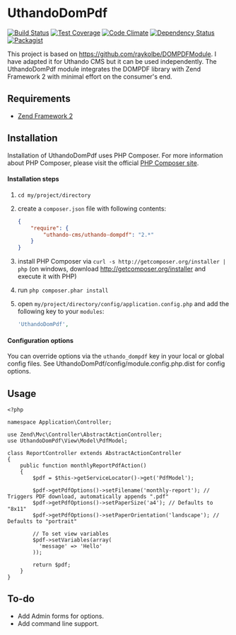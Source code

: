 UthandoDomPdf
============

[![Build Status](https://travis-ci.org/uthando-cms/uthando-dompdf.svg?branch=master)](https://travis-ci.org/uthando-cms/uthando-dompdf)
[![Test Coverage](https://codeclimate.com/github/uthando-cms/uthando-dompdf/badges/coverage.svg)](https://codeclimate.com/github/uthando-cms/uthando-dompdf/coverage)
[![Code Climate](https://codeclimate.com/github/uthando-cms/uthando-dompdf/badges/gpa.svg)](https://codeclimate.com/github/uthando-cms/uthando-dompdf)
[![Dependency Status](https://www.versioneye.com/user/projects/55ed90c2211c6b0019001aa2/badge.svg?style=flat)](https://www.versioneye.com/user/projects/55ed90c2211c6b0019001aa2)
[![Packagist](https://img.shields.io/packagist/v/uthando-cms/uthando-dompdf.svg)](https://packagist.org/packages/uthando-cms/uthando-dompdf)

This project is based on https://github.com/raykolbe/DOMPDFModule.
I have adapted it for Uthando CMS but it can be used independently. The UthandoDomPdf module integrates the DOMPDF library with Zend Framework 2 with minimal
effort on the consumer's end.

## Requirements
  - [Zend Framework 2](http://www.github.com/zendframework/zf2)

## Installation
Installation of UthandoDomPdf uses PHP Composer. For more information about
PHP Composer, please visit the official [PHP Composer site](http://getcomposer.org/).

#### Installation steps

  1. `cd my/project/directory`
  2. create a `composer.json` file with following contents:

     ```json
     {
         "require": {
             "uthando-cms/uthando-dompdf": "2.*"
         }
     }
     ```
  3. install PHP Composer via `curl -s http://getcomposer.org/installer | php` (on windows, download
     http://getcomposer.org/installer and execute it with PHP)
  4. run `php composer.phar install`
  5. open `my/project/directory/config/application.config.php` and add the following key to your `modules`: 

     ```php
     'UthandoDomPdf',
     ```
#### Configuration options
You can override options via the `uthando_dompdf` key in your local or global config files. See UthandoDomPdf/config/module.config.php.dist for config options.

## Usage

    <?php
    
    namespace Application\Controller;
    
    use Zend\Mvc\Controller\AbstractActionController;
    use UthandoDomPdf\View\Model\PdfModel;
    
    class ReportController extends AbstractActionController
    {
        public function monthlyReportPdfAction()
        {
            $pdf = $this->getServiceLocator()->get('PdfModel');
            
            $pdf->getPdfOptions()->setFilename('monthly-report'); // Triggers PDF download, automatically appends ".pdf"
            $pdf->getPdfOptions()->setPaperSize('a4'); // Defaults to "8x11"
            $pdf->getPdfOptions()->setPaperOrientation('landscape'); // Defaults to "portrait"
            
            // To set view variables
            $pdf->setVariables(array(
              'message' => 'Hello'
            ));
            
            return $pdf;
        }
    }

## To-do
  - Add Admin forms for options.
  - Add command line support.
